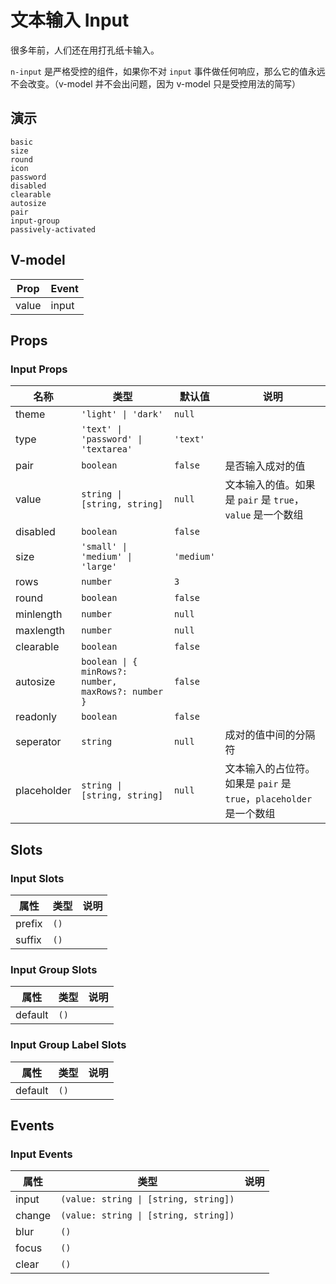 # 文本输入 Input
很多年前，人们还在用打孔纸卡输入。

<n-alert title="注意" type="warning">`n-input` 是严格受控的组件，如果你不对 `input` 事件做任何响应，那么它的值永远不会改变。（v-model 并不会出问题，因为 v-model 只是受控用法的简写）</n-alert>
## 演示
```demo
basic
size
round
icon
password
disabled
clearable
autosize
pair
input-group
passively-activated
```
## V-model
|Prop|Event|
|-|-|
|value|input|

## Props
### Input Props
|名称|类型|默认值|说明|
|-|-|-|-|
|theme|`'light' \| 'dark'`|`null`||
|type|`'text' \| 'password' \| 'textarea'`|`'text'`||
|pair|`boolean`|`false`|是否输入成对的值|
|value|`string \| [string, string]`|`null`|文本输入的值。如果是 `pair` 是 `true`，`value` 是一个数组|
|disabled|`boolean`|`false`||
|size|`'small' \| 'medium' \| 'large'`|`'medium'`||
|rows|`number`|`3`||
|round|`boolean`|`false`||
|minlength|`number`|`null`||
|maxlength|`number`|`null`||
|clearable|`boolean`|`false`||
|autosize|`boolean \| { minRows?: number, maxRows?: number }`|`false`||
|readonly|`boolean`|`false`||
|seperator|`string`|`null`|成对的值中间的分隔符|
|placeholder|`string \| [string, string]`|`null`|文本输入的占位符。如果是 `pair` 是 `true`，`placeholder`是一个数组|

## Slots
### Input Slots
|属性|类型|说明|
|-|-|-|
|prefix|`()`||
|suffix|`()`||

### Input Group Slots
|属性|类型|说明|
|-|-|-|
|default|`()`||

### Input Group Label Slots
|属性|类型|说明|
|-|-|-|
|default|`()`||


## Events
### Input Events
|属性|类型|说明|
|-|-|-|
|input|`(value: string \| [string, string])`||
|change|`(value: string \| [string, string])`||
|blur|`()`||
|focus|`()`||
|clear|`()`||
